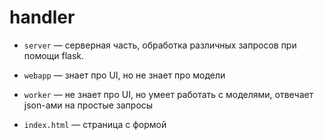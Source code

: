 # handler


* `server` — серверная часть, обработка различных запросов при помощи flask.

* `webapp` — знает про UI, но не знает про модели

* `worker` — не знает про UI, но умеет работать с моделями, отвечает json-ами на простые запросы

* `index.html` — страница с формой
